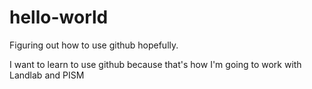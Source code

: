 # hello-world
Figuring out how to use github hopefully.

I want to learn to use github because that's how I'm going to work with Landlab and PISM
